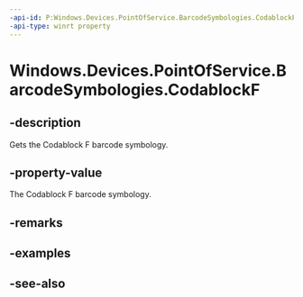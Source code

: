 ```yaml
---
-api-id: P:Windows.Devices.PointOfService.BarcodeSymbologies.CodablockF
-api-type: winrt property
---
```


<!-- Property syntax
public uint CodablockF { get; }
-->

# Windows.Devices.PointOfService.BarcodeSymbologies.CodablockF

## -description
Gets the Codablock F barcode symbology.

## -property-value
The Codablock F barcode symbology.

## -remarks

## -examples

## -see-also
